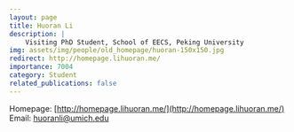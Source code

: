 ```yaml
---
layout: page
title: Huoran Li
description: |
    Visiting PhD Student, School of EECS, Peking University
img: assets/img/people/old_homepage/huoran-150x150.jpg
redirect: http://homepage.lihuoran.me/
importance: 7004
category: Student
related_publications: false
---
```

Homepage: [http://homepage.lihuoran.me/](http://homepage.lihuoran.me/)
Email: [huoranli@umich.edu](mailto:huoranli@umich.edu)
